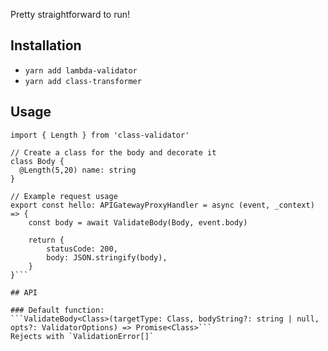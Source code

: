 Pretty straightforward to run! 

## Installation

- `yarn add lambda-validator`
- `yarn add class-transformer`

## Usage

```import ValidateBody from 'lambda-validator'
import { Length } from 'class-validator'

// Create a class for the body and decorate it
class Body {
  @Length(5,20) name: string
}

// Example request usage
export const hello: APIGatewayProxyHandler = async (event, _context) => {
	const body = await ValidateBody(Body, event.body)

	return {
		statusCode: 200,
		body: JSON.stringify(body),
	}
}```

## API

### Default function:
```ValidateBody<Class>(targetType: Class, bodyString?: string | null, opts?: ValidatorOptions) => Promise<Class>```
Rejects with `ValidationError[]`
